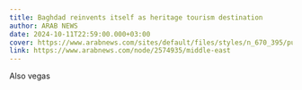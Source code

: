 ```yaml
---
title: Baghdad reinvents itself as heritage tourism destination
author: ARAB NEWS
date: 2024-10-11T22:59:00.000+03:00
cover: https://www.arabnews.com/sites/default/files/styles/n_670_395/public/2024/10/11/4533598-1475327535.jpeg?itok=YZOmDKAc
link: https://www.arabnews.com/node/2574935/middle-east
---
```

Also vegas
